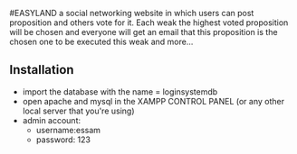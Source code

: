 #EASYLAND
a social networking website in which users can post proposition and others vote for it. Each weak the highest voted proposition will be chosen and everyone will get an email that this proposition is the chosen one to be executed this weak and more...

## Installation
- import the database with the name = loginsystemdb
- open apache and mysql in the XAMPP CONTROL PANEL (or any other local server that you're using)
- admin account:
  - username:essam
  - password: 123
